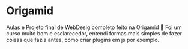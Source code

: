# Origamid
 Aulas e Projeto final de WebDesig completo feito na Origamid :wolf:
Foi um curso muito bom e esclarecedor, entendi formas mais simples de fazer coisas que fazia antes, como criar plugins em js por exemplo. 
